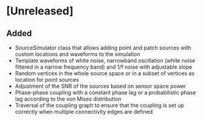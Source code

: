 # [Unreleased]

## Added

- SourceSimulator class that allows adding point and patch sources with custom locations and waveforms to the simulation
- Template waveforms of white noise, narrowband oscillation (white noise filtered in a narrow frequency band) and 1/f noise with adjustable slope
- Random vertices in the whole source space or in a subset of vertices as location for point sources
- Adjustment of the SNR of the sources based on sensor space power
- Phase-phase coupling with a constant phase lag or a probabilistic phase lag according to the von Mises distribution
- Traversal of the coupling graph to ensure that the coupling is set up correctly when multiple connectivity edges are defined
